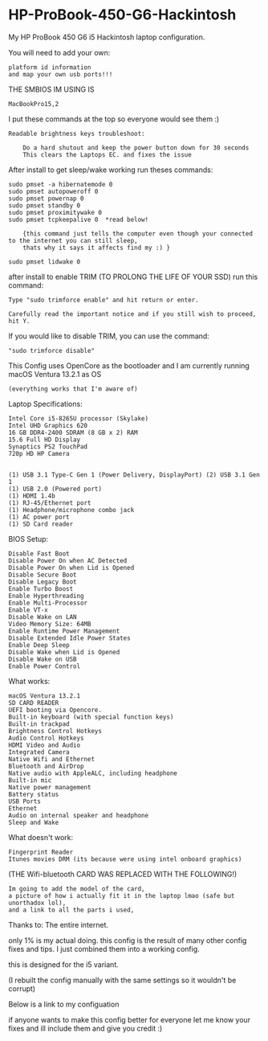 # HP-ProBook-450-G6-Hackintosh
My HP ProBook 450 G6 i5 Hackintosh laptop configuration.

You will need to add your own:

    platform id information
    and map your own usb ports!!!


THE SMBIOS IM USING IS 
    
    MacBookPro15,2

I put these commands at the top so everyone would see them :)

    Readable brightness keys troubleshoot:

        Do a hard shutout and keep the power button down for 30 seconds
        This clears the Laptops EC. and fixes the issue



After install to get sleep/wake working run theses commands:

    sudo pmset -a hibernatemode 0
    sudo pmset autopoweroff 0
    sudo pmset powernap 0
    sudo pmset standby 0
    sudo pmset proximitywake 0
    sudo pmset tcpkeepalive 0  *read below!    
    
        {this command just tells the computer even though your connected to the internet you can still sleep, 
        thats why it says it affects find my :) }
        
    sudo pmset lidwake 0
    
after install to enable TRIM (TO PROLONG THE LIFE OF YOUR SSD) run this command:

    Type "sudo trimforce enable" and hit return or enter.
    
    Carefully read the important notice and if you still wish to proceed, hit Y.
    
If you would like to disable TRIM, you can use the command:
    
    "sudo trimforce disable"


This Config uses OpenCore as the bootloader and I am currently running macOS Ventura 13.2.1 as OS

    (everything works that I'm aware of)

Laptop Specifications:

    Intel Core i5-8265U processor (Skylake)
    Intel UHD Graphics 620
    16 GB DDR4-2400 SDRAM (8 GB x 2) RAM
    15.6 Full HD Display
    Synaptics PS2 TouchPad
    720p HD HP Camera


    (1) USB 3.1 Type-C Gen 1 (Power Delivery, DisplayPort) (2) USB 3.1 Gen 1
    (1) USB 2.0 (Powered port)
    (1) HDMI 1.4b
    (1) RJ-45/Ethernet port
    (1) Headphone/microphone combo jack 
    (1) AC power port
    (1) SD Card reader



BIOS Setup:

    Disable Fast Boot
    Disable Power On when AC Detected
    Disable Power On when Lid is Opened
    Disable Secure Boot
    Disable Legacy Boot
    Enable Turbo Boost
    Enable Hyperthreading
    Enable Multi-Processor
    Enable VT-x
    Disable Wake on LAN
    Video Memory Size: 64MB
    Enable Runtime Power Management
    Disable Extended Idle Power States
    Enable Deep Sleep
    Disable Wake when Lid is Opened
    Disable Wake on USB
    Enable Power Control

What works:

    macOS Ventura 13.2.1
    SD CARD READER
    UEFI booting via Opencore.
    Built-in keyboard (with special function keys)
    Built-in trackpad
    Brightness Control Hotkeys
    Audio Control Hotkeys
    HDMI Video and Audio
    Integrated Camera
    Native Wifi and Ethernet
    Bluetooth and AirDrop
    Native audio with AppleALC, including headphone
    Built-in mic
    Native power management
    Battery status
    USB Ports
    Ethernet
    Audio on internal speaker and headphone
    Sleep and Wake

What doesn't work:

    Fingerprint Reader
    Itunes movies DRM (its because were using intel onboard graphics)

(THE Wifi-bluetooth CARD WAS REPLACED WITH THE FOLLOWING!)

    Im going to add the model of the card,
    a picture of how i actually fit it in the laptop lmao (safe but unorthadox lol),
    and a link to all the parts i used,
    
    


Thanks to:
The entire internet.

only 1% is my actual doing. this config is the result of many other config fixes and tips. I just combined them into a working config.

this is designed for the i5 variant.

(I rebuilt the config manually with the same settings so it wouldn't be corrupt)

Below is a link to my configuation

if anyone wants to make this config better for everyone let me know your fixes and ill include them and give you credit :)
